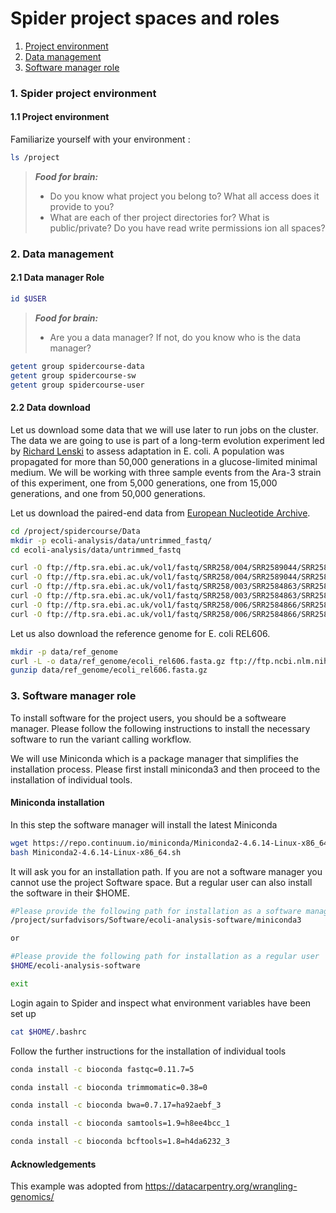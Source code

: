 # Spider project spaces and roles

1. [Project environment](#spider-spaces)
2. [Data management](#spider-dm)
3. [Software manager role](#spider-sm)

### <a name="spider-spaces"></a> 1. Spider project environment

#### 1.1 Project environment

Familiarize yourself with your environment :

 ```sh
 ls /project 
 ```
> **_Food for brain:_**
>
> * Do you know what project you belong to? What all access does it provide to you?
> * What are each of ther project directories for? What is public/private? Do you have read write permissions ion all spaces?
  
### <a name="spider-dm"></a> 2. Data management

#### 2.1 Data manager Role

 ```sh
 id $USER
 ```
 
> **_Food for brain:_**
>
> * Are you a data manager? If not, do you know who is the data manager?

 ```sh
 getent group spidercourse-data
 getent group spidercourse-sw
 getent group spidercourse-user
 ```
 
#### 2.2 Data download

Let us download some data that we will use later to run jobs on the cluster. The data we are going to use is part of a long-term evolution experiment led by [Richard Lenski](https://en.wikipedia.org/wiki/E._coli_long-term_evolution_experiment) to assess adaptation in E. coli. A population was propagated for more than 50,000 generations in a glucose-limited minimal medium. We will be working with three sample events from the Ara-3 strain of this experiment, one from 5,000 generations, one from 15,000 generations, and one from 50,000 generations. 

Let us download the paired-end data from [European Nucleotide Archive](https://www.ebi.ac.uk/ena).

```sh
cd /project/spidercourse/Data
mkdir -p ecoli-analysis/data/untrimmed_fastq/
cd ecoli-analysis/data/untrimmed_fastq

curl -O ftp://ftp.sra.ebi.ac.uk/vol1/fastq/SRR258/004/SRR2589044/SRR2589044_1.fastq.gz
curl -O ftp://ftp.sra.ebi.ac.uk/vol1/fastq/SRR258/004/SRR2589044/SRR2589044_2.fastq.gz
curl -O ftp://ftp.sra.ebi.ac.uk/vol1/fastq/SRR258/003/SRR2584863/SRR2584863_1.fastq.gz
curl -O ftp://ftp.sra.ebi.ac.uk/vol1/fastq/SRR258/003/SRR2584863/SRR2584863_2.fastq.gz
curl -O ftp://ftp.sra.ebi.ac.uk/vol1/fastq/SRR258/006/SRR2584866/SRR2584866_1.fastq.gz
curl -O ftp://ftp.sra.ebi.ac.uk/vol1/fastq/SRR258/006/SRR2584866/SRR2584866_2.fastq.gz 
```

Let us also download the reference genome for E. coli REL606.

```sh
mkdir -p data/ref_genome
curl -L -o data/ref_genome/ecoli_rel606.fasta.gz ftp://ftp.ncbi.nlm.nih.gov/genomes/all/GCA/000/017/985/GCA_000017985.1_ASM1798v1/GCA_000017985.1_ASM1798v1_genomic.fna.gz
gunzip data/ref_genome/ecoli_rel606.fasta.gz
```

### <a name="job-submit"></a> 3. Software manager role

To install software for the project users, you should be a softweare manager. Please follow the following instructions to install the necessary software to run the variant calling workflow.

We will use Miniconda which is a package manager that simplifies the installation process. Please first install miniconda3 and then proceed to the installation of individual tools.

#### Miniconda installation

In this step the software manager will install the latest Miniconda 

```sh
wget https://repo.continuum.io/miniconda/Miniconda2-4.6.14-Linux-x86_64.sh
bash Miniconda2-4.6.14-Linux-x86_64.sh
```

It will ask you for an installation path. If you are not a software manager you cannot use the project Software space. But a regular user can also install the software in their $HOME. 

```sh
#Please provide the following path for installation as a software manager
/project/surfadvisors/Software/ecoli-analysis-software/miniconda3 

or 

#Please provide the following path for installation as a regular user
$HOME/ecoli-analysis-software

exit 
```

Login again to Spider and inspect what environment variables have been set up

```sh
cat $HOME/.bashrc
```

Follow the further instructions for the installation of individual tools

```sh
conda install -c bioconda fastqc=0.11.7=5

conda install -c bioconda trimmomatic=0.38=0

conda install -c bioconda bwa=0.7.17=ha92aebf_3

conda install -c bioconda samtools=1.9=h8ee4bcc_1

conda install -c bioconda bcftools=1.8=h4da6232_3 
```

#### Acknowledgements 
This example was adopted from https://datacarpentry.org/wrangling-genomics/ 

 
